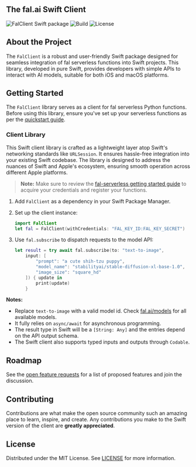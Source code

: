 ## The fal.ai Swift Client

![FalClient Swift package](https://img.shields.io/badge/swift-package-brightgreen)
![Build](https://img.shields.io/badge/build-passing-brightgreen)
![License](https://img.shields.io/badge/license-MIT-blue)

## About the Project

The `FalClient` is a robust and user-friendly Swift package designed for seamless integration of fal serverless functions into Swift projects. This library, developed in pure Swift, provides developers with simple APIs to interact with AI models, suitable for both iOS and macOS platforms.

## Getting Started

The `FalClient` library serves as a client for fal serverless Python functions. Before using this library, ensure you've set up your serverless functions as per the [quickstart guide](https://fal.ai/docs).

### Client Library

This Swift client library is crafted as a lightweight layer atop Swift's networking standards like `URLSession`. It ensures hassle-free integration into your existing Swift codebase. The library is designed to address the nuances of Swift and Apple's ecosystem, ensuring smooth operation across different Apple platforms.

> **Note:**
> Make sure to review the [fal-serverless getting started guide](https://fal.ai/docs) to acquire your credentials and register your functions.

1. Add `FalClient` as a dependency in your Swift Package Manager.

2. Set up the client instance:
   ```swift
   import FalClient
   let fal = FalClient(withCredentials: "FAL_KEY_ID:FAL_KEY_SECRET")
   ```

3. Use `fal.subscribe` to dispatch requests to the model API:
   ```swift
   let result = try await fal.subscribe(to: "text-to-image",
       input: [
           "prompt": "a cute shih-tzu puppy",
           "model_name": "stabilityai/stable-diffusion-xl-base-1.0",
           "image_size": "square_hd"
       ]) { update in
           print(update)
       }
   ```

**Notes:**
- Replace `text-to-image` with a valid model id. Check [fal.ai/models](https://fal.ai/models) for all available models.
- It fully relies on `async/await` for asynchronous programming.
- The result type in Swift will be a `[String: Any]` and the entries depend on the API output schema.
- The Swift client also supports typed inputs and outputs through `Codable`.

## Roadmap

See the [open feature requests](https://github.com/fal-ai/serverless-client-swift/labels/enhancement) for a list of proposed features and join the discussion.

## Contributing

Contributions are what make the open source community such an amazing place to learn, inspire, and create. Any contributions you make to the Swift version of the client are **greatly appreciated**.

## License

Distributed under the MIT License. See [LICENSE](https://github.com/fal-ai/serverless-client-swift/blob/main/LICENSE) for more information.
